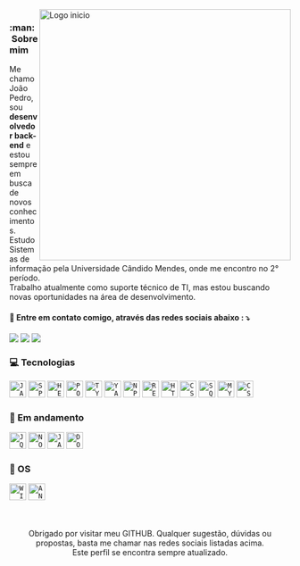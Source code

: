 <img src="http://clubedosgeeks.com.br/wp-content/uploads/2016/01/dormrm.gif" min-width="450px" max-width="450px" width="450px" align="right" alt="Logo inicio">    

<h3> :man: &nbsp;Sobre mim </h3>
Me chamo João Pedro, sou <strong>desenvolvedor back-end</strong> e estou sempre em busca de novos conhecimentos.<br>
Estudo Sistemas de informação pela Universidade Cândido Mendes, onde me encontro no 2° período.<br>
Trabalho atualmente como suporte técnico de TI, mas estou buscando novas oportunidades na área de desenvolvimento.
</p>

<p align="left">
  <h4>📱 Entre em contato comigo, através das redes sociais abaixo :   ⤵️ </h4>
  </p>

<p align="left">
  <a href="https://www.linkedin.com/in/joaopedro1337" alt="Linkedin">
  <img src="https://img.shields.io/badge/LinkedIn-0077B5?style=for-the-badge&logo=linkedin&logoColor=white" /></a>

  <a href="http://api.whatsapp.com/send?phone=5521976190910" alt="WhatsApp">
  <img src="https://img.shields.io/badge/WhatsApp-25D366?style=for-the-badge&logo=whatsapp&logoColor=white"/></a>

  <a href="https://www.instagram.com/eupkb1337/" alt="Instagram">
  <img src="https://img.shields.io/badge/Instagram-E4405F?style=for-the-badge&logo=instagram&logoColor=white"/></a>
</p>

<h3>💻 Tecnologias</h3> 
  <code><img height="30" src="https://camo.githubusercontent.com/771cc18a712bf9edb0925a86164c34b0d803c4d9177dd4467eff7b777109c723/68747470733a2f2f696d672e736869656c64732e696f2f62616467652f4a6176612d4544384230303f7374796c653d666f722d7468652d6261646765266c6f676f3d6a617661266c6f676f436f6c6f723d7768697465" alt="JAVA"/></code>
  <code><img height="30" src="https://camo.githubusercontent.com/4bde567a4772f994f22418e4505a1ac8dc6e6219100251aa79b7279e02c8bb07/68747470733a2f2f696d672e736869656c64732e696f2f62616467652f537072696e672d3644423333463f7374796c653d666f722d7468652d6261646765266c6f676f3d737072696e67266c6f676f436f6c6f723d7768697465" alt="SPRING"/></code>
  <code><img height="30" src="https://camo.githubusercontent.com/3bcc8da5c94cefdf2d976837d1be601f4d44d36b58d9590e36debe834a6e34de/68747470733a2f2f696d672e736869656c64732e696f2f62616467652f4865726f6b752d3433303039383f7374796c653d666f722d7468652d6261646765266c6f676f3d6865726f6b75266c6f676f436f6c6f723d7768697465" alt="HEROKU"/></code>
  <code><img height="30" src="https://camo.githubusercontent.com/879423585ed087f3c973857c43ba7e7d84f52c993d2c937055726339fbf921d9/68747470733a2f2f696d672e736869656c64732e696f2f62616467652f506f73746d616e2d4646364333373f7374796c653d666f722d7468652d6261646765266c6f676f3d506f73746d616e266c6f676f436f6c6f723d7768697465" alt="POSTMAN"/></code>
  <code><img height="30" src="https://camo.githubusercontent.com/5f35d04a57b78b2be858db418ce7f31eaed484b9373568507544b3d9a2327237/68747470733a2f2f696d672e736869656c64732e696f2f62616467652f747970657363726970742532302d2532333030376163632e7376673f267374796c653d666f722d7468652d6261646765266c6f676f3d74797065736372697074266c6f676f436f6c6f723d7768697465" alt="TYPERSCRIPT"/></code>
  <code><img height="30" src="https://camo.githubusercontent.com/7f88c331d6547df9a775272bef2dad90549b096b9ef1d542868d282b33096d4f/68747470733a2f2f696d672e736869656c64732e696f2f62616467652f5961726e2d3243384542423f7374796c653d666f722d7468652d6261646765266c6f676f3d7961726e266c6f676f436f6c6f723d7768697465" alt="YARN"/></code>
  <code><img height="30" src="https://camo.githubusercontent.com/55037e0ff8e2c9df84ad631c3d0443a7316776ede7459a5872ccb336d7df2781/68747470733a2f2f696d672e736869656c64732e696f2f62616467652f6e706d2d4342333833373f7374796c653d666f722d7468652d6261646765266c6f676f3d6e706d266c6f676f436f6c6f723d7768697465" alt="NPM"/></code>
  <code><img height="30" src="https://img.shields.io/badge/React-20232A?style=for-the-badge&logo=react&logoColor=61DAFB" alt="REACT"/></code>
  <code><img height="30" src="https://img.shields.io/badge/HTML5-E34F26?style=for-the-badge&logo=html5&logoColor=white" alt="HTML5"/></code>
  <code><img height="30" src="https://img.shields.io/badge/CSS3-1572B6?style=for-the-badge&logo=css3&logoColor=white" alt="CSS3"/></code>
  <code><img height="30" src="https://img.shields.io/badge/Microsoft_SQL_Server-CC2927?style=for-the-badge&logo=microsoft-sql-server&logoColor=white" alt="SQL SERVER"/></code>
  <code><img height="30" src="https://img.shields.io/badge/MySQL-00000F?style=for-the-badge&logo=mysql&logoColor=white" alt="MYSQL"/></code>
  <code><img height="30" src="https://camo.githubusercontent.com/281c069a2703e948b536500b9fd808cb4fb2496b3b66741db4013a2c89e91986/68747470733a2f2f696d672e736869656c64732e696f2f62616467652f506f737467726553514c2d3331363139323f7374796c653d666f722d7468652d6261646765266c6f676f3d706f737467726573716c266c6f676f436f6c6f723d7768697465" alt="CSS3"/></code>
  
<h3>📑 Em andamento</h3>
  <code><img height="30" src="https://img.shields.io/badge/jQuery-0769AD?style=for-the-badge&logo=jquery&logoColor=white" alt="JQUERY"/></code>
  <code><img height="30" src="https://img.shields.io/badge/Node.js-43853D?style=for-the-badge&logo=node.js&logoColor=white" alt="NODEJS"/></code>
  <code><img height="30" src="https://img.shields.io/badge/JavaScript-F7DF1E?style=for-the-badge&logo=javascript&logoColor=black" alt="JAVASCRIPT"/></code>
  <code><img height="30" src="https://camo.githubusercontent.com/63350538fde994bc287ccd4908809301e157980e6564bf78d2c5cec22c0a5914/68747470733a2f2f696d672e736869656c64732e696f2f62616467652f446f636b65722d3243413545303f7374796c653d666f722d7468652d6261646765266c6f676f3d646f636b6572266c6f676f436f6c6f723d7768697465" alt="DOCKER"/></code>

<h3>💾 OS</h3>
<code><img height="30" src="https://camo.githubusercontent.com/41281b9a32f13ac5b9d41ed9bae12c0de662f948f9bf59fd19df354fe49af146/68747470733a2f2f696d672e736869656c64732e696f2f62616467652f57696e646f77732d3030373844363f7374796c653d666f722d7468652d6261646765266c6f676f3d77696e646f7773266c6f676f436f6c6f723d7768697465" alt="WINDOWS"/></code>
<code><img height="30" src="https://camo.githubusercontent.com/5b7886225855c2c5ac8bcc15effcb289c238c597680d61c24e5e7541af59ee10/68747470733a2f2f696d672e736869656c64732e696f2f62616467652f416e64726f69642d3344444338343f7374796c653d666f722d7468652d6261646765266c6f676f3d616e64726f6964266c6f676f436f6c6f723d7768697465" alt="ANDROID"/></code>
<p align="center">
<br>
<br>
  Obrigado por visitar meu GITHUB. Qualquer sugestão, dúvidas ou propostas, basta me chamar nas redes sociais listadas acima.<br>
  Este perfil se encontra sempre atualizado.
  <br>
</p>
